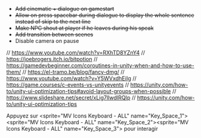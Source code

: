 - ~~Add cinematic + dialogue on gamestart~~
- ~~Allow on press spacebar during dialogue to display the whole sentence instead of skip to the next line~~
- ~~Make NPC shout at player if he leaves during his speak~~
- ~~Add transition between scenes~~
- Disable camera on pause


// https://www.youtube.com/watch?v=RXhTD8YZnY4
// https://joebrogers.itch.io/bitpotion
// https://gamedevbeginner.com/coroutines-in-unity-when-and-how-to-use-them/
// https://el-tramo.be/blog/fancy-dmg/
// https://www.youtube.com/watch?v=Y5WVxdhEiIg
// https://game.courses/c-events-vs-unityevents
// https://unity.com/how-to/unity-ui-optimization-tips#avoid-layout-groups-when-possible
// https://www.slideshare.net/secret/xLig7llwdlRQIp
// https://unity.com/how-to/unity-ui-optimization-tips


Appuyez sur <sprite="MV Icons Keyboard - ALL" name="Key_Space_1"><sprite="MV Icons Keyboard - ALL" name="Key_Space_2"><sprite="MV Icons Keyboard - ALL" name="Key_Space_3"> pour interagir